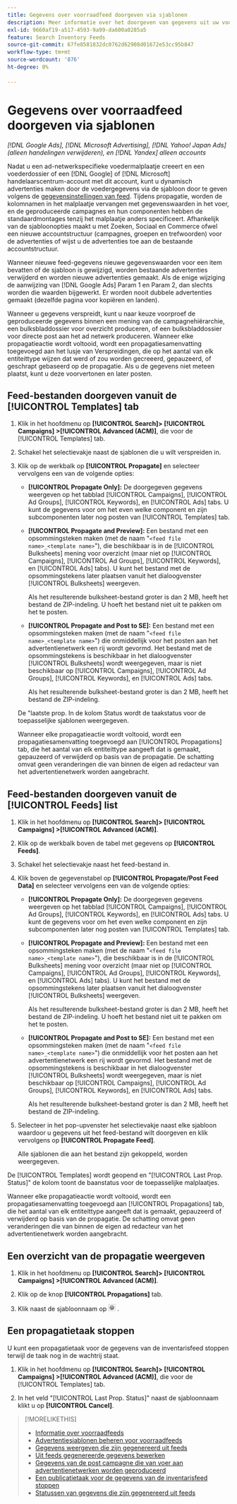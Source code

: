 ```yaml
---
title: Gegevens over voorraadfeed doorgeven via sjablonen
description: Meer informatie over het doorgeven van gegevens uit uw voorraad via advertentiesjablonen om de accountstructuur te beheren en dynamische advertenties te leveren.
exl-id: 9660af19-a517-4593-9a99-da600a0285a5
feature: Search Inventory Feeds
source-git-commit: 67fe8581832dc0762d62908d01672e53cc95b847
workflow-type: tm+mt
source-wordcount: '876'
ht-degree: 0%

---
```


# Gegevens over voorraadfeed doorgeven via sjablonen

*[!DNL Google Ads], [!DNL Microsoft Advertising], [!DNL Yahoo! Japan Ads] (alleen handelingen verwijderen), en [!DNL Yandex] alleen accounts*

Nadat u een ad-netwerkspecifieke voedermalplaatje creeert en een voederdossier of een [!DNL Google] of [!DNL Microsoft] handelaarscentrum-account met dit account, kunt u dynamisch advertenties maken door de voedergegevens via de sjabloon door te geven volgens de [gegevensinstellingen van feed](feed-settings-manage.md). Tijdens propagatie, worden de kolomnamen in het malplaatje vervangen met gegevenswaarden in het voer, en de geproduceerde campagnes en hun componenten hebben de standaardmontages tenzij het malplaatje anders specificeert. Afhankelijk van de sjabloonopties maakt u met Zoeken, Sociaal en Commerce ofwel een nieuwe accountstructuur (campagnes, groepen en trefwoorden) voor de advertenties of wijst u de advertenties toe aan de bestaande accountstructuur.

Wanneer nieuwe feed-gegevens nieuwe gegevenswaarden voor een item bevatten of de sjabloon is gewijzigd, worden bestaande advertenties verwijderd en worden nieuwe advertenties gemaakt. Als de enige wijziging de aanwijzing van [!DNL Google Ads] Param 1 en Param 2, dan slechts worden die waarden bijgewerkt. Er worden nooit dubbele advertenties gemaakt (dezelfde pagina voor kopiëren en landen).

Wanneer u gegevens verspreidt, kunt u naar keuze voorproef de geproduceerde gegevens binnen een mening van de campagnehiërarchie, een bulksbladdossier voor overzicht produceren, of een bulksbladdossier voor directe post aan het ad netwerk produceren. Wanneer elke propagatieactie wordt voltooid, wordt een propagatiesamenvatting toegevoegd aan het lusje van Verspreidingen, die op het aantal van elk entiteittype wijzen dat werd of zou worden gecreeerd, gepauzeerd, of geschrapt gebaseerd op de propagatie. Als u de gegevens niet meteen plaatst, kunt u deze voorvertonen en later posten.

## Feed-bestanden doorgeven vanuit de [!UICONTROL Templates] tab

1. Klik in het hoofdmenu op **[!UICONTROL Search]> [!UICONTROL Campaigns] >[!UICONTROL Advanced (ACM)]**, die voor de [!UICONTROL Templates] tab.

1. Schakel het selectievakje naast de sjablonen die u wilt verspreiden in.

1. Klik op de werkbalk op **[!UICONTROL Propagate]** en selecteer vervolgens een van de volgende opties:

   * **[!UICONTROL Propagate Only]:** De doorgegeven gegevens weergeven op het tabblad [!UICONTROL Campaigns], [!UICONTROL Ad Groups], [!UICONTROL Keywords], en [!UICONTROL Ads] tabs. U kunt de gegevens voor om het even welke component en zijn subcomponenten later nog posten van [!UICONTROL Templates] tab.

   * **[!UICONTROL Propagate and Preview]:** Een bestand met een opsommingsteken maken (met de naam &quot;`<feed file name>_<template name>`&quot;), die beschikbaar is in de [!UICONTROL Bulksheets] mening voor overzicht (maar niet op [!UICONTROL Campaigns], [!UICONTROL Ad Groups], [!UICONTROL Keywords], en [!UICONTROL Ads] tabs). U kunt het bestand met de opsommingstekens later plaatsen vanuit het dialoogvenster [!UICONTROL Bulksheets] weergeven.

     Als het resulterende bulksheet-bestand groter is dan 2 MB, heeft het bestand de ZIP-indeling. U hoeft het bestand niet uit te pakken om het te posten.

   * **[!UICONTROL Propagate and Post to SE]:** Een bestand met een opsommingsteken maken (met de naam &quot;`<feed file name>_<template name>`&quot;) die onmiddellijk voor het posten aan het advertentienetwerk een rij wordt gevormd. Het bestand met de opsommingstekens is beschikbaar in het dialoogvenster [!UICONTROL Bulksheets] wordt weergegeven, maar is niet beschikbaar op [!UICONTROL Campaigns], [!UICONTROL Ad Groups], [!UICONTROL Keywords], en [!UICONTROL Ads] tabs.

     Als het resulterende bulksheet-bestand groter is dan 2 MB, heeft het bestand de ZIP-indeling.

   De &quot;laatste prop. In de kolom Status wordt de taakstatus voor de toepasselijke sjablonen weergegeven.

   Wanneer elke propagatieactie wordt voltooid, wordt een propagatiesamenvatting toegevoegd aan [!UICONTROL Propagations] tab, die het aantal van elk entiteittype aangeeft dat is gemaakt, gepauzeerd of verwijderd op basis van de propagatie. De schatting omvat geen veranderingen die van binnen de eigen ad redacteur van het advertentienetwerk worden aangebracht.

## Feed-bestanden doorgeven vanuit de [!UICONTROL Feeds] list

1. Klik in het hoofdmenu op **[!UICONTROL Search]> [!UICONTROL Campaigns] >[!UICONTROL Advanced (ACM)]**.

1. Klik op de werkbalk boven de tabel met gegevens op **[!UICONTROL Feeds]**.

1. Schakel het selectievakje naast het feed-bestand in.

1. Klik boven de gegevenstabel op **[!UICONTROL Propagate/Post Feed Data]** en selecteer vervolgens een van de volgende opties:

   * **[!UICONTROL Propagate Only]:** De doorgegeven gegevens weergeven op het tabblad [!UICONTROL Campaigns], [!UICONTROL Ad Groups], [!UICONTROL Keywords], en [!UICONTROL Ads] tabs. U kunt de gegevens voor om het even welke component en zijn subcomponenten later nog posten van [!UICONTROL Templates] tab.

   * **[!UICONTROL Propagate and Preview]:** Een bestand met een opsommingsteken maken (met de naam &quot;`<feed file name>_<template name>`&quot;), die beschikbaar is in de [!UICONTROL Bulksheets] mening voor overzicht (maar niet op [!UICONTROL Campaigns], [!UICONTROL Ad Groups], [!UICONTROL Keywords], en [!UICONTROL Ads] tabs). U kunt het bestand met de opsommingstekens later plaatsen vanuit het dialoogvenster [!UICONTROL Bulksheets] weergeven.

     Als het resulterende bulksheet-bestand groter is dan 2 MB, heeft het bestand de ZIP-indeling. U hoeft het bestand niet uit te pakken om het te posten.

   * **[!UICONTROL Propagate and Post to SE]:** Een bestand met een opsommingsteken maken (met de naam &quot;`<feed file name>_<template name>`&quot;) die onmiddellijk voor het posten aan het advertentienetwerk een rij wordt gevormd. Het bestand met de opsommingstekens is beschikbaar in het dialoogvenster [!UICONTROL Bulksheets] wordt weergegeven, maar is niet beschikbaar op [!UICONTROL Campaigns], [!UICONTROL Ad Groups], [!UICONTROL Keywords], en [!UICONTROL Ads] tabs.

     Als het resulterende bulksheet-bestand groter is dan 2 MB, heeft het bestand de ZIP-indeling.

1. Selecteer in het pop-upvenster het selectievakje naast elke sjabloon waardoor u gegevens uit het feed-bestand wilt doorgeven en klik vervolgens op **[!UICONTROL Propagate Feed]**.

   Alle sjablonen die aan het bestand zijn gekoppeld, worden weergegeven.

De [!UICONTROL Templates] wordt geopend en &quot;[!UICONTROL Last Prop. Status]&quot; de kolom toont de baanstatus voor de toepasselijke malplaatjes.

Wanneer elke propagatieactie wordt voltooid, wordt een propagatiesamenvatting toegevoegd aan [!UICONTROL Propagations] tab, die het aantal van elk entiteittype aangeeft dat is gemaakt, gepauzeerd of verwijderd op basis van de propagatie. De schatting omvat geen veranderingen die van binnen de eigen ad redacteur van het advertentienetwerk worden aangebracht.

## Een overzicht van de propagatie weergeven

1. Klik in het hoofdmenu op **[!UICONTROL Search]> [!UICONTROL Campaigns] >[!UICONTROL Advanced (ACM)]**.

1. Klik op de knop **[!UICONTROL Propagations]** tab.

1. Klik naast de sjabloonnaam op ![Pictogram Instellingen weergeven/bewerken](/help/search-social-commerce/assets/settings.png "Pictogram Instellingen weergeven/bewerken") .

## Een propagatietaak stoppen

U kunt een propagatietaak voor de gegevens van de inventarisfeed stoppen terwijl de taak nog in de wachtrij staat.

1. Klik in het hoofdmenu op **[!UICONTROL Search]> [!UICONTROL Campaigns] >[!UICONTROL Advanced (ACM)]**, die voor de [!UICONTROL Templates] tab.

1. In het veld &quot;[!UICONTROL Last Prop. Status]&quot; naast de sjabloonnaam klikt u op **[!UICONTROL Cancel]**.

>[!MORELIKETHIS]
>
>* [Informatie over voorraadfeeds](inventory-feeds-about.md)
>* [Advertentiesjablonen beheren voor voorraadfeeds](/help/search-social-commerce/campaign-management/inventory-feeds/ad-templates/ad-template-manage.md)
>* [Gegevens weergeven die zijn gegenereerd uit feeds](propagated-data-view.md)
>* [Uit feeds gegenereerde gegevens bewerken](propagated-data-edit.md)
>* [Gegevens van de post campagne die van voer aan advertentienetwerken worden geproduceerd](propagated-data-post.md)
>* [Een publicatietaak voor de gegevens van de inventarisfeed stoppen](stop-job.md)
>* [Statussen van gegevens die zijn gegenereerd uit feeds](propagated-data-status.md)
